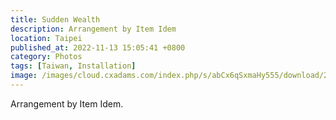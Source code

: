 ```yaml
---
title: Sudden Wealth
description: Arrangement by Item Idem
location: Taipei
published_at: 2022-11-13 15:05:41 +0800
category: Photos
tags: [Taiwan, Installation]
image: /images/cloud.cxadams.com/index.php/s/abCx6qSxmaHy555/download/20190525-2357_Taipei_Cyril_L1003567-0.jpg
---
```


Arrangement by Item Idem.
